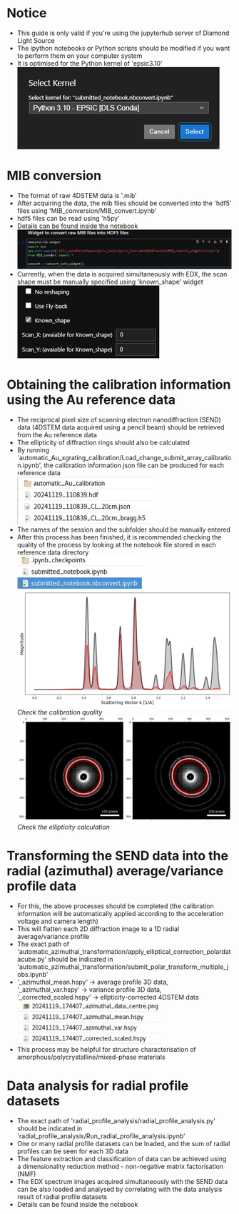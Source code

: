 # Notice
- This guide is only valid if you're using the jupyterhub server of Diamond Light Source
- The ipython notebooks or Python scripts should be modified if you want to perform them on your computer system
- It is optimised for the Python kernel of 'epsic3.10'  
![Notice](img/jupyterhub_kernel.png)
# MIB conversion
- The format of raw 4DSTEM data is '.mib'
- After acquiring the data, the mib files should be converted into the 'hdf5' files using 'MIB_conversion/MIB_convert.ipynb'
- hdf5 files can be read using 'h5py'
- Details can be found inside the notebook  
![MIB_convert](img/mib_conversion.png)
- Currently, when the data is acquired simultaneously with EDX, the scan shape must be manually specified using 'known_shape' widget
![MIB_convert](img/known_shape.png)
# Obtaining the calibration information using the Au reference data
- The reciprocal pixel size of scanning electron nanodiffraction (SEND) data (4DSTEM data acquired using a pencil beam) should be retrieved from the Au reference data
- The ellipticity of diffraction rings should also be calculated
- By running 'automatic_Au_xgrating_calibration/Load_change_submit_array_calibration.ipynb', the calibration information json file can be produced for each reference data  
![calibration](img/au_calibration.png)
- The names of the session and the subfolder should be manually entered
- After this process has been finished, it is recommended checking the quality of the process by looking at the notebook file stored in each reference data directory  
![calibration](img/au_calibration_notebook.png)
![calibration](img/au_calibration_result.png)
*Check the calibration quality*
![calibration](img/ellipticity_correction.png)
*Check the ellipticity calculation*
# Transforming the SEND data into the radial (azimuthal) average/variance profile data
- For this, the above processes should be completed (the calibration information will be automatically applied according to the acceleration voltage and camera length)
- This will flatten each 2D diffraction image to a 1D radial average/variance profile
- The exact path of 'automatic_azimuthal_transformation/apply_elliptical_correction_polardatacube.py' should be indicated in 'automatic_azimuthal_transformation/submit_polar_transform_multiple_jobs.ipynb'
- '_azimuthal_mean.hspy' -> average profile 3D data, '_azimuthal_var.hspy' -> variance profile 3D data, '_corrected_scaled.hspy' -> ellpticity-corrected 4DSTEM data  
![transformation](img/radial_files.png)
- This process may be helpful for structure characterisation of amorphous/polycrystalline/mixed-phase materials
# Data analysis for radial profile datasets
- The exact path of 'radial_profile_analysis/radial_profile_analysis.py' should be indicated in 'radial_profile_analysis/Run_radial_profile_analysis.ipynb'
- One or many radial profile datasets can be loaded, and the sum of radial profiles can be seen for each 3D data
- The feature extraction and classification of data can be achieved using a dimensionality reduction method - non-negative matrix factorisation (NMF)
- The EDX spectrum images acquired simultaneously with the SEND data can be also loaded and analysed by correlating with the data analysis result of radial profile datasets
- Details can be found inside the notebook
